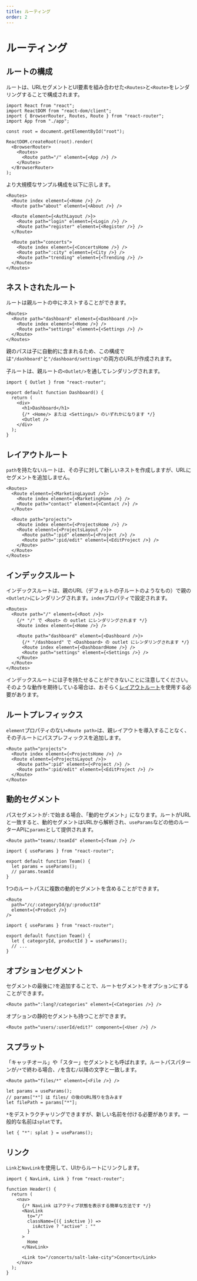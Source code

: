 ```yaml
---
title: ルーティング
order: 2
---
```


# ルーティング

## ルートの構成

ルートは、URLセグメントとUI要素を組み合わせた`<Routes>`と`<Route>`をレンダリングすることで構成されます。

```tsx
import React from "react";
import ReactDOM from "react-dom/client";
import { BrowserRouter, Routes, Route } from "react-router";
import App from "./app";

const root = document.getElementById("root");

ReactDOM.createRoot(root).render(
  <BrowserRouter>
    <Routes>
      <Route path="/" element={<App />} />
    </Routes>
  </BrowserRouter>
);
```

より大規模なサンプル構成を以下に示します。

```tsx
<Routes>
  <Route index element={<Home />} />
  <Route path="about" element={<About />} />

  <Route element={<AuthLayout />}>
    <Route path="login" element={<Login />} />
    <Route path="register" element={<Register />} />
  </Route>

  <Route path="concerts">
    <Route index element={<ConcertsHome />} />
    <Route path=":city" element={<City />} />
    <Route path="trending" element={<Trending />} />
  </Route>
</Routes>
```

## ネストされたルート

ルートは親ルートの中にネストすることができます。

```tsx
<Routes>
  <Route path="dashboard" element={<Dashboard />}>
    <Route index element={<Home />} />
    <Route path="settings" element={<Settings />} />
  </Route>
</Routes>
```

親のパスは子に自動的に含まれるため、この構成では`"/dashboard"`と`"/dashboard/settings"`の両方のURLが作成されます。

子ルートは、親ルートの`<Outlet/>`を通してレンダリングされます。

```tsx filename=app/dashboard.tsx
import { Outlet } from "react-router";

export default function Dashboard() {
  return (
    <div>
      <h1>Dashboard</h1>
      {/* <Home/> または <Settings/> のいずれかになります */}
      <Outlet />
    </div>
  );
}
```

## レイアウトルート

`path`を持たないルートは、その子に対して新しいネストを作成しますが、URLにセグメントを追加しません。

```tsx lines=[2,9]
<Routes>
  <Route element={<MarketingLayout />}>
    <Route index element={<MarketingHome />} />
    <Route path="contact" element={<Contact />} />
  </Route>

  <Route path="projects">
    <Route index element={<ProjectsHome />} />
    <Route element={<ProjectsLayout />}>
      <Route path=":pid" element={<Project />} />
      <Route path=":pid/edit" element={<EditProject />} />
    </Route>
  </Route>
</Routes>
```

## インデックスルート

インデックスルートは、親のURL（デフォルトの子ルートのようなもの）で親の`<Outlet/>`にレンダリングされます。`index`プロパティで設定されます。

```tsx lines=[4,8]
<Routes>
  <Route path="/" element={<Root />}>
    {/* "/" で <Root> の outlet にレンダリングされます */}
    <Route index element={<Home />} />

    <Route path="dashboard" element={<Dashboard />}>
      {/* "/dashboard" で <Dashboard> の outlet にレンダリングされます */}
      <Route index element={<DashboardHome />} />
      <Route path="settings" element={<Settings />} />
    </Route>
  </Route>
</Routes>
```

インデックスルートには子を持たせることができないことに注意してください。そのような動作を期待している場合は、おそらく[レイアウトルート](#layout-routes)を使用する必要があります。


## ルートプレフィックス

`element`プロパティのない`<Route path>`は、親レイアウトを導入することなく、その子ルートにパスプレフィックスを追加します。

```tsx filename=app/routes.ts lines=[1]
<Route path="projects">
  <Route index element={<ProjectsHome />} />
  <Route element={<ProjectsLayout />}>
    <Route path=":pid" element={<Project />} />
    <Route path=":pid/edit" element={<EditProject />} />
  </Route>
</Route>
```

## 動的セグメント

パスセグメントが`:`で始まる場合、「動的セグメント」になります。ルートがURLと一致すると、動的セグメントはURLから解析され、`useParams`などの他のルーターAPIに`params`として提供されます。

```tsx
<Route path="teams/:teamId" element={<Team />} />
```

```tsx filename=app/team.tsx
import { useParams } from "react-router";

export default function Team() {
  let params = useParams();
  // params.teamId
}
```

1つのルートパスに複数の動的セグメントを含めることができます。

```tsx
<Route
  path="/c/:categoryId/p/:productId"
  element={<Product />}
/>
```

```tsx filename=app/category-product.tsx
import { useParams } from "react-router";

export default function Team() {
  let { categoryId, productId } = useParams();
  // ...
}
```

## オプションセグメント

セグメントの最後に`?`を追加することで、ルートセグメントをオプションにすることができます。

```tsx
<Route path=":lang?/categories" element={<Categories />} />
```

オプションの静的セグメントも持つことができます。

```tsx
<Route path="users/:userId/edit?" component={<User />} />
```

## スプラット

「キャッチオール」や「スター」セグメントとも呼ばれます。ルートパスパターンが`/*`で終わる場合、`/`を含む`/`以降の文字と一致します。

```tsx
<Route path="files/*" element={<File />} />
```

```tsx
let params = useParams();
// params["*"] は files/ の後のURL残りを含みます
let filePath = params["*"];
```

`*`をデストラクチャリングできますが、新しい名前を付ける必要があります。一般的な名前は`splat`です。

```tsx
let { "*": splat } = useParams();
```

## リンク

`Link`と`NavLink`を使用して、UIからルートにリンクします。

```tsx
import { NavLink, Link } from "react-router";

function Header() {
  return (
    <nav>
      {/* NavLink はアクティブ状態を表示する簡単な方法です */}
      <NavLink
        to="/"
        className={({ isActive }) =>
          isActive ? "active" : ""
        }
      >
        Home
      </NavLink>

      <Link to="/concerts/salt-lake-city">Concerts</Link>
    </nav>
  );
}
```

